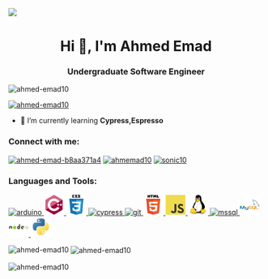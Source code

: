 ![](https://www.google.com/url?sa=i&url=https%3A%2F%2Ftenor.com%2Fsearch%2Fkillua-godspeed-gifs&psig=AOvVaw0z7GSrmHJq4xc-e1gDWB2P&ust=1636664417538000&source=images&cd=vfe&ved=0CAsQjRxqFwoTCJCYipvYjvQCFQAAAAAdAAAAABAD)
<h1 align="center"> Hi 👋, I'm Ahmed Emad</h1>
<h3 align="center">Undergraduate Software Engineer</h3>

<p align="left"> <img src="https://komarev.com/ghpvc/?username=ahmed-emad10&label=Profile%20views&color=0e75b6&style=flat" alt="ahmed-emad10" /> </p>

<p align="left"> <a href="https://github.com/ryo-ma/github-profile-trophy"><img src="https://github-profile-trophy.vercel.app/?username=ahmed-emad10" alt="ahmed-emad10" /></a> </p>

- 🌱 I’m currently learning **Cypress,Espresso**

<h3 align="left">Connect with me:</h3>
<p align="left">
<a href="https://linkedin.com/in/ahmed-emad-b8aa371a4" target="blank"><img align="center" src="https://raw.githubusercontent.com/rahuldkjain/github-profile-readme-generator/master/src/images/icons/Social/linked-in-alt.svg" alt="ahmed-emad-b8aa371a4" height="30" width="40" /></a>
<a href="https://www.hackerrank.com/ahmemad10" target="blank"><img align="center" src="https://raw.githubusercontent.com/rahuldkjain/github-profile-readme-generator/master/src/images/icons/Social/hackerrank.svg" alt="ahmemad10" height="30" width="40" /></a>
<a href="https://codeforces.com/profile/sonic10" target="blank"><img align="center" src="https://raw.githubusercontent.com/rahuldkjain/github-profile-readme-generator/master/src/images/icons/Social/codeforces.svg" alt="sonic10" height="30" width="40" /></a>
</p>

<h3 align="left">Languages and Tools:</h3>
<p align="left"> <a href="https://www.arduino.cc/" target="_blank" rel="noreferrer"> <img src="https://cdn.worldvectorlogo.com/logos/arduino-1.svg" alt="arduino" width="40" height="40"/> </a> <a href="https://www.w3schools.com/cpp/" target="_blank" rel="noreferrer"> <img src="https://raw.githubusercontent.com/devicons/devicon/master/icons/cplusplus/cplusplus-original.svg" alt="cplusplus" width="40" height="40"/> </a> <a href="https://www.w3schools.com/css/" target="_blank" rel="noreferrer"> <img src="https://raw.githubusercontent.com/devicons/devicon/master/icons/css3/css3-original-wordmark.svg" alt="css3" width="40" height="40"/> </a> <a href="https://www.cypress.io" target="_blank" rel="noreferrer"> <img src="https://raw.githubusercontent.com/simple-icons/simple-icons/6e46ec1fc23b60c8fd0d2f2ff46db82e16dbd75f/icons/cypress.svg" alt="cypress" width="40" height="40"/> </a> <a href="https://git-scm.com/" target="_blank" rel="noreferrer"> <img src="https://www.vectorlogo.zone/logos/git-scm/git-scm-icon.svg" alt="git" width="40" height="40"/> </a> <a href="https://www.w3.org/html/" target="_blank" rel="noreferrer"> <img src="https://raw.githubusercontent.com/devicons/devicon/master/icons/html5/html5-original-wordmark.svg" alt="html5" width="40" height="40"/> </a> <a href="https://developer.mozilla.org/en-US/docs/Web/JavaScript" target="_blank" rel="noreferrer"> <img src="https://raw.githubusercontent.com/devicons/devicon/master/icons/javascript/javascript-original.svg" alt="javascript" width="40" height="40"/> </a> <a href="https://www.linux.org/" target="_blank" rel="noreferrer"> <img src="https://raw.githubusercontent.com/devicons/devicon/master/icons/linux/linux-original.svg" alt="linux" width="40" height="40"/> </a> <a href="https://www.microsoft.com/en-us/sql-server" target="_blank" rel="noreferrer"> <img src="https://www.svgrepo.com/show/303229/microsoft-sql-server-logo.svg" alt="mssql" width="40" height="40"/> </a> <a href="https://www.mysql.com/" target="_blank" rel="noreferrer"> <img src="https://raw.githubusercontent.com/devicons/devicon/master/icons/mysql/mysql-original-wordmark.svg" alt="mysql" width="40" height="40"/> </a> <a href="https://nodejs.org" target="_blank" rel="noreferrer"> <img src="https://raw.githubusercontent.com/devicons/devicon/master/icons/nodejs/nodejs-original-wordmark.svg" alt="nodejs" width="40" height="40"/> </a> <a href="https://www.python.org" target="_blank" rel="noreferrer"> <img src="https://raw.githubusercontent.com/devicons/devicon/master/icons/python/python-original.svg" alt="python" width="40" height="40"/> </a> </p>

<p><img align="left" src="https://github-readme-stats.vercel.app/api/top-langs?username=ahmed-emad10&show_icons=true&locale=en&layout=compact" alt="ahmed-emad10" /></p>

<p>&nbsp;<img align="center" src="https://github-readme-stats.vercel.app/api?username=ahmed-emad10&show_icons=true&locale=en" alt="ahmed-emad10" /></p>

<p><img align="center" src="https://github-readme-streak-stats.herokuapp.com/?user=ahmed-emad10&" alt="ahmed-emad10" /></p>
